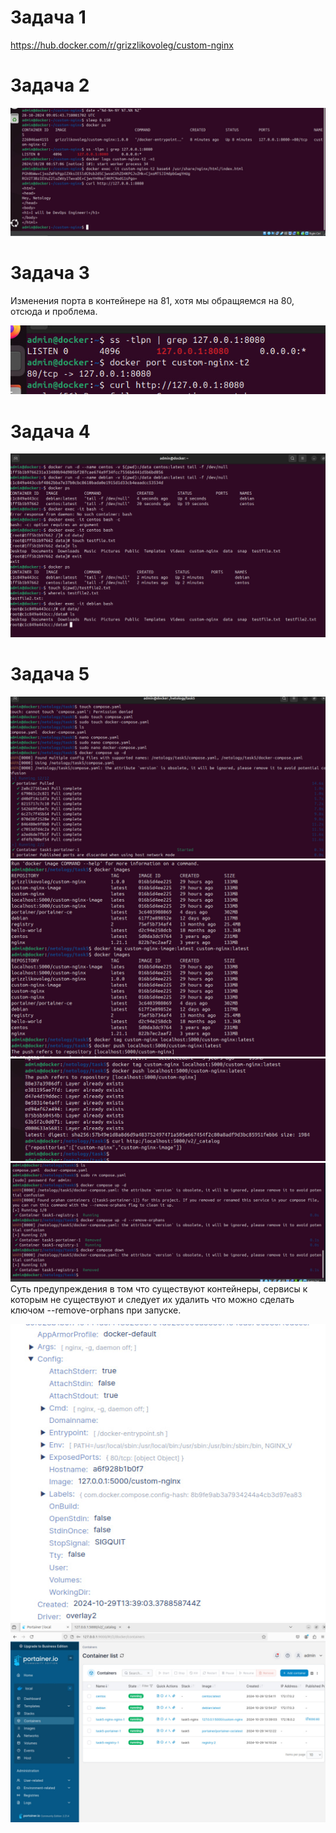 # Задача 1

https://hub.docker.com/r/grizzlikovoleg/custom-nginx

# Задача 2

![Консоль скрин](https://github.com/GrizzlikovOleg/Netology/blob/main/05-virt-03-docker/task2console.jpg)

# Задача 3

Изменения порта в контейнере на 81, хотя мы обращяемся на 80, отсюда и проблема.

![Консоль скрин](https://github.com/GrizzlikovOleg/Netology/blob/main/05-virt-03-docker/task3console.jpg)

# Задача 4

![Консоль скрин](https://github.com/GrizzlikovOleg/Netology/blob/main/05-virt-03-docker/task4console.jpg)

# Задача 5

![Консоль скрин](https://github.com/GrizzlikovOleg/Netology/blob/main/05-virt-03-docker/task5console1.jpg)
![Консоль скрин](https://github.com/GrizzlikovOleg/Netology/blob/main/05-virt-03-docker/task5console2.jpg)
![Консоль скрин](https://github.com/GrizzlikovOleg/Netology/blob/main/05-virt-03-docker/task5console3.jpg)
![Консоль скрин](https://github.com/GrizzlikovOleg/Netology/blob/main/05-virt-03-docker/task5console4.jpg)
Суть предупреждения в том что существуют контейнеры, сервисы к которым не существуют и следует их удалить что можно сделать ключом --remove-orphans при запуске.

![Port1](https://github.com/GrizzlikovOleg/Netology/blob/main/05-virt-03-docker/task5portscreen.jpg)
![port2](https://github.com/GrizzlikovOleg/Netology/blob/main/05-virt-03-docker/Portainer.jpg)